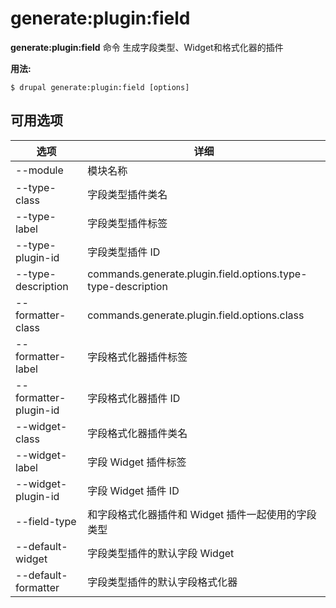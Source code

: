 # generate:plugin:field
**generate:plugin:field** 命令 生成字段类型、Widget和格式化器的插件

**用法:**
```
$ drupal generate:plugin:field [options] 
```

## 可用选项
选项 | 详细
-------|-------------
--module | 模块名称
--type-class | 字段类型插件类名
--type-label | 字段类型插件标签
--type-plugin-id | 字段类型插件 ID
--type-description | commands.generate.plugin.field.options.type-type-description
--formatter-class | commands.generate.plugin.field.options.class
--formatter-label | 字段格式化器插件标签
--formatter-plugin-id | 字段格式化器插件 ID
--widget-class | 字段格式化器插件类名
--widget-label | 字段 Widget 插件标签
--widget-plugin-id | 字段 Widget 插件 ID
--field-type | 和字段格式化器插件和 Widget 插件一起使用的字段类型
--default-widget | 字段类型插件的默认字段 Widget
--default-formatter | 字段类型插件的默认字段格式化器
